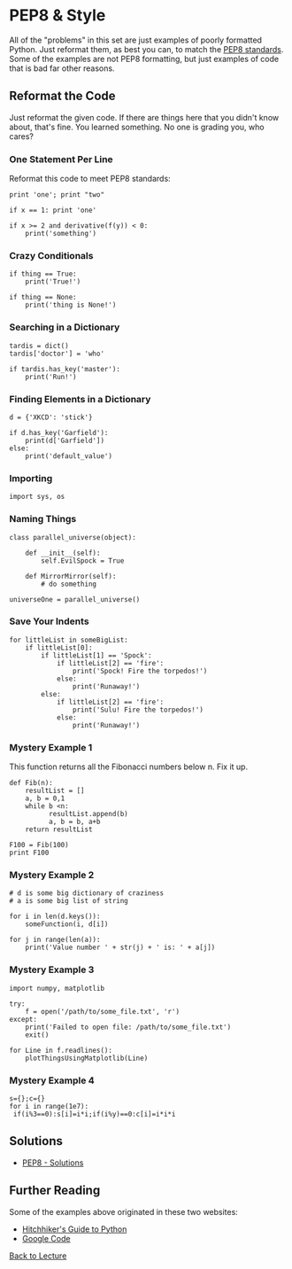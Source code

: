 # PEP8 & Style

All of the "problems" in this set are just examples of poorly formatted Python. Just reformat them, as best you can, to match the [PEP8 standards](https://www.python.org/dev/peps/pep-0008/). Some of the examples are not PEP8 formatting, but just examples of code that is bad far other reasons.

## Reformat the Code

Just reformat the given code. If there are things here that you didn't know about, that's fine. You learned something. No one is grading you, who cares?

### One Statement Per Line

Reformat this code to meet PEP8 standards:

    print 'one'; print "two"
    
    if x == 1: print 'one'
    
    if x >= 2 and derivative(f(y)) < 0:
        print('something')

### Crazy Conditionals

    if thing == True:
        print('True!')
    
    if thing == None:
        print('thing is None!')

### Searching in a Dictionary

    tardis = dict()
    tardis['doctor'] = 'who'

    if tardis.has_key('master'):
        print('Run!')

### Finding Elements in a Dictionary

    d = {'XKCD': 'stick'}
    
    if d.has_key('Garfield'):
        print(d['Garfield'])
    else:
        print('default_value')


### Importing

    import sys, os

### Naming Things

    class parallel_universe(object):
    
        def __init__(self):
            self.EvilSpock = True
        
        def MirrorMirror(self):
            # do something
    
    universeOne = parallel_universe()

### Save Your Indents

    for littleList in someBigList:
        if littleList[0]:
            if littleList[1] == 'Spock':
                if littleList[2] == 'fire':
                    print('Spock! Fire the torpedos!')
                else:
                    print('Runaway!')
            else:
                if littleList[2] == 'fire':
                    print('Sulu! Fire the torpedos!')
                else:
                    print('Runaway!')

### Mystery Example 1

This function returns all the Fibonacci numbers below n. Fix it up.

    def Fib(n):
        resultList = []
        a, b = 0,1
        while b <n:
              resultList.append(b)
              a, b = b, a+b
        return resultList
    
    F100 = Fib(100)
    print F100

### Mystery Example 2

    # d is some big dictionary of craziness
    # a is some big list of string
    
    for i in len(d.keys()):
        someFunction(i, d[i])
    
    for j in range(len(a)):
        print('Value number ' + str(j) + ' is: ' + a[j])

### Mystery Example 3

    import numpy, matplotlib
    
    try:
        f = open('/path/to/some_file.txt', 'r')
    except:
        print('Failed to open file: /path/to/some_file.txt')
        exit()
    
    for Line in f.readlines():
        plotThingsUsingMatplotlib(Line)

### Mystery Example 4

    s={};c={}
    for i in range(1e7):
     if(i%3==0):s[i]=i*i;if(i%y)==0:c[i]=i*i*i

## Solutions

 * [PEP8 - Solutions](problem_set_1_solutions.md)

## Further Reading

Some of the examples above originated in these two websites:
    
 * [Hitchhiker's Guide to Python](http://docs.python-guide.org/en/latest/writing/style/)
 * [Google Code](https://code.google.com/p/soc/wiki/PythonStyleGuide)

[Back to Lecture](lecture_08.md)
